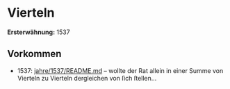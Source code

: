 # Vierteln

**Ersterwähnung:** 1537

## Vorkommen
- 1537: [jahre/1537/README.md](../jahre/1537/README.md) – wollte der Rat allein in einer
Summe von Vierteln zu Vierteln dergleichen von ſich ſtellen...
